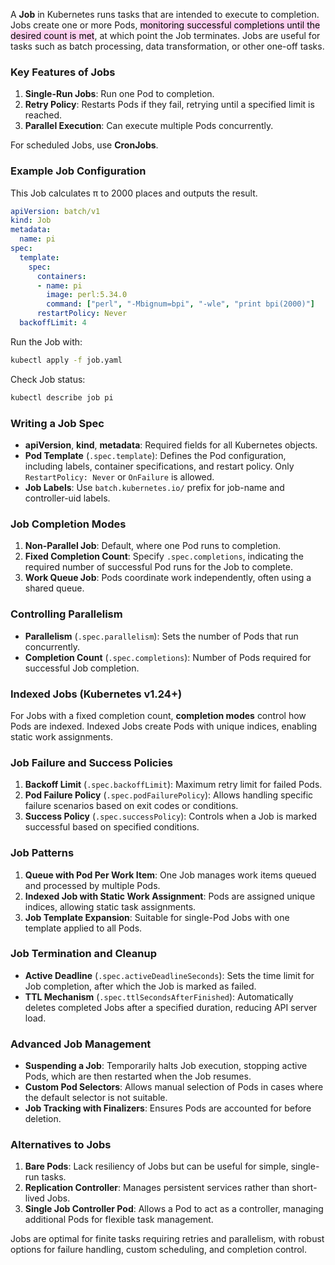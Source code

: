 
A **Job** in Kubernetes runs tasks that are intended to execute to completion. Jobs create one or more Pods, <mark style="background: #FFB8EBA6;">monitoring successful completions until the desired count is met</mark>, at which point the Job terminates. Jobs are useful for tasks such as batch processing, data transformation, or other one-off tasks.

### Key Features of Jobs

1. **Single-Run Jobs**: Run one Pod to completion.
2. **Retry Policy**: Restarts Pods if they fail, retrying until a specified limit is reached.
3. **Parallel Execution**: Can execute multiple Pods concurrently.

For scheduled Jobs, use **CronJobs**.

### Example Job Configuration

This Job calculates π to 2000 places and outputs the result.

```yaml
apiVersion: batch/v1
kind: Job
metadata:
  name: pi
spec:
  template:
    spec:
      containers:
      - name: pi
        image: perl:5.34.0
        command: ["perl", "-Mbignum=bpi", "-wle", "print bpi(2000)"]
      restartPolicy: Never
  backoffLimit: 4
```

Run the Job with:

```bash
kubectl apply -f job.yaml
```

Check Job status:

```bash
kubectl describe job pi
```

### Writing a Job Spec

- **apiVersion**, **kind**, **metadata**: Required fields for all Kubernetes objects.
- **Pod Template** (`.spec.template`): Defines the Pod configuration, including labels, container specifications, and restart policy. Only `RestartPolicy: Never` or `OnFailure` is allowed.
- **Job Labels**: Use `batch.kubernetes.io/` prefix for job-name and controller-uid labels.

### Job Completion Modes

1. **Non-Parallel Job**: Default, where one Pod runs to completion.
2. **Fixed Completion Count**: Specify `.spec.completions`, indicating the required number of successful Pod runs for the Job to complete.
3. **Work Queue Job**: Pods coordinate work independently, often using a shared queue.

### Controlling Parallelism

- **Parallelism** (`.spec.parallelism`): Sets the number of Pods that run concurrently.
- **Completion Count** (`.spec.completions`): Number of Pods required for successful Job completion.

### Indexed Jobs (Kubernetes v1.24+)

For Jobs with a fixed completion count, **completion modes** control how Pods are indexed. Indexed Jobs create Pods with unique indices, enabling static work assignments.

### Job Failure and Success Policies

1. **Backoff Limit** (`.spec.backoffLimit`): Maximum retry limit for failed Pods.
2. **Pod Failure Policy** (`.spec.podFailurePolicy`): Allows handling specific failure scenarios based on exit codes or conditions.
3. **Success Policy** (`.spec.successPolicy`): Controls when a Job is marked successful based on specified conditions.

### Job Patterns

1. **Queue with Pod Per Work Item**: One Job manages work items queued and processed by multiple Pods.
2. **Indexed Job with Static Work Assignment**: Pods are assigned unique indices, allowing static task assignments.
3. **Job Template Expansion**: Suitable for single-Pod Jobs with one template applied to all Pods.

### Job Termination and Cleanup

- **Active Deadline** (`.spec.activeDeadlineSeconds`): Sets the time limit for Job completion, after which the Job is marked as failed.
- **TTL Mechanism** (`.spec.ttlSecondsAfterFinished`): Automatically deletes completed Jobs after a specified duration, reducing API server load.

### Advanced Job Management

- **Suspending a Job**: Temporarily halts Job execution, stopping active Pods, which are then restarted when the Job resumes.
- **Custom Pod Selectors**: Allows manual selection of Pods in cases where the default selector is not suitable.
- **Job Tracking with Finalizers**: Ensures Pods are accounted for before deletion.

### Alternatives to Jobs

1. **Bare Pods**: Lack resiliency of Jobs but can be useful for simple, single-run tasks.
2. **Replication Controller**: Manages persistent services rather than short-lived Jobs.
3. **Single Job Controller Pod**: Allows a Pod to act as a controller, managing additional Pods for flexible task management.

Jobs are optimal for finite tasks requiring retries and parallelism, with robust options for failure handling, custom scheduling, and completion control.